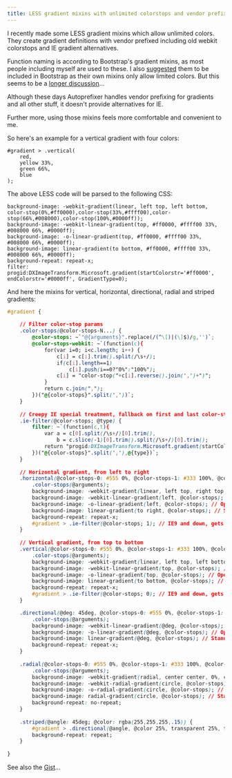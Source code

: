 ```yaml
---
title: LESS gradient mixins with unlimited colorstops and vendor prefixes
---
```

I recently made some LESS gradient mixins which allow unlimited colors.
They create gradient definitions with vendor prefixed including old webkit colorstops and IE gradient alternatives.

Function naming is according to Bootstrap's gradient mixins, as most people including myself are used to these.
I also [suggested](https://github.com/twbs/bootstrap/issues/12973) them to be included in Bootstrap as their own mixins only allow limited colors. But this seems to be a [longer discussion](https://github.com/twbs/bootstrap/pull/12558)...

Although these days Autoprefixer handles vendor prefixing for gradients and all other stuff, it doesn't provide alternatives for IE.

Further more, using those mixins feels more comfortable and convenient to me.

So here's an example for a vertical gradient with four colors:

```less
#gradient > .vertical(
    red,
    yellow 33%,
    green 66%,
    blue
);
```

The above LESS code will be parsed to the following CSS:

```less
background-image: -webkit-gradient(linear, left top, left bottom, color-stop(0%,#ff0000),color-stop(33%,#ffff00),color-stop(66%,#008000),color-stop(100%,#0000ff));
background-image: -webkit-linear-gradient(top, #ff0000, #ffff00 33%, #008000 66%, #0000ff);
background-image: -o-linear-gradient(top, #ff0000, #ffff00 33%, #008000 66%, #0000ff);
background-image: linear-gradient(to bottom, #ff0000, #ffff00 33%, #008000 66%, #0000ff);
background-repeat: repeat-x;
filter: progid:DXImageTransform.Microsoft.gradient(startColorstr='#ff0000', endColorstr='#0000ff', GradientType=0);
```

And here the mixins for vertical, horizontal, directional, radial and striped gradients:

```css
#gradient {
 
    // Filter color-stop params
    .color-stops(@color-stops-N...) {
        @color-stops: ~`"@{arguments}".replace(/(^\[)|(\]$)/g,'')`;
        @color-stops-webkit: ~`(function(c){
            for(var i=0; i<c.length; i++) {
                c[i] = c[i].trim().split(/\s+/);
                if(c[i].length==1)
                    c[i].push(i==0?"0%":"100%");
                c[i] = "color-stop("+c[i].reverse().join(',')+")";
            }
            return c.join(",");
        })("@{color-stops}".split(','))`;
    }
 
    // Creepy IE special treatment, fallback on first and last color-stop
    .ie-filter(@color-stops; @type) {
        filter: ~`(function(c,t){
            var a = c[0].split(/\s+/)[0].trim(),
                b = c.slice(-1)[0].trim().split(/\s+/)[0].trim();
            return "progid:DXImageTransform.Microsoft.gradient(startColorstr='"+a+"', endColorstr='"+b+"', GradientType="+t+")";
        })("@{color-stops}".split(','),@{type})`;
    }
 
    // Horizontal gradient, from left to right
    .horizontal(@color-stops-0: #555 0%, @color-stops-1: #333 100%, @color-stops-N...) {
        .color-stops(@arguments);
        background-image: -webkit-gradient(linear, left top, right top, @color-stops-webkit); // Chrome, Safari 4+
        background-image: -webkit-linear-gradient(left, @color-stops); // Safari 5.1-6, Chrome 10+
        background-image: -o-linear-gradient(left, @color-stops); // Opera 12
        background-image: linear-gradient(to right, @color-stops); // Standard, IE10, Firefox 16+, Opera 12.10+, Safari 7+, Chrome 26+
        background-repeat: repeat-x;
        #gradient > .ie-filter(@color-stops; 1); // IE9 and down, gets no color-stop at all for proper fallback
    }
 
    // Vertical gradient, from top to bottom
    .vertical(@color-stops-0: #555 0%, @color-stops-1: #333 100%, @color-stops-N...) {
        .color-stops(@arguments);
        background-image: -webkit-gradient(linear, left top, left bottom, @color-stops-webkit); // Chrome, Safari 4+
        background-image: -webkit-linear-gradient(top, @color-stops); // Safari 5.1-6, Chrome 10+
        background-image: -o-linear-gradient(top, @color-stops); // Opera 12
        background-image: linear-gradient(to bottom, @color-stops); // Standard, IE10, Firefox 16+, Opera 12.10+, Safari 7+, Chrome 26+
        background-repeat: repeat-x;
        #gradient > .ie-filter(@color-stops; 0); // IE9 and down, gets no color-stop at all for proper fallback
    }

    .directional(@deg: 45deg, @color-stops-0: #555 0%, @color-stops-1: #333 100%, @color-stops-N...) {
        .color-stops(@arguments);
        background-image: -webkit-linear-gradient(@deg, @color-stops); // Safari 5.1-6, Chrome 10+
        background-image: -o-linear-gradient(@deg, @color-stops); // Opera 12
        background-image: linear-gradient(@deg, @color-stops); // Standard, IE10, Firefox 16+, Opera 12.10+, Safari 7+, Chrome 26+
        background-repeat: repeat-x;
    }
 
    .radial(@color-stops-0: #555 0%, @color-stops-1: #333 100%, @color-stops-N...) {
        .color-stops(@arguments);
        background-image: -webkit-gradient(radial, center center, 0%, center center, 100%, @color-stops-webkit); // Chrome, Safari 4+
        background-image: -webkit-radial-gradient(circle, @color-stops); // Safari 5.1-6, Chrome 10+
        background-image: -o-radial-gradient(circle, @color-stops); // Opera 12+
        background-image: radial-gradient(circle, @color-stops); // Standard, IE10, Firefox 16+, Opera 12.10+, Safari 7+, Chrome 26+
        background-repeat: no-repeat;
    }
 
    .striped(@angle: 45deg; @color: rgba(255,255,255,.15)) {
        #gradient > .directional(@angle, @color 25%, transparent 25%, transparent 50%, @color 50%, @color 75%, transparent 75%, transparent);
        background-repeat: repeat;
    }
 
}
```

See also the [Gist](https://gist.github.com/simbo/9448334)...
